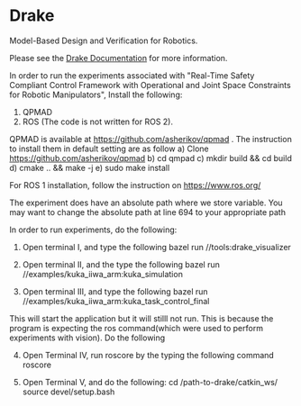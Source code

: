 # Drake

Model-Based Design and Verification for Robotics.

Please see the [Drake Documentation](https://drake.mit.edu) for more
information.

In order to run the experiments associated with "Real-Time Safety Compliant Control Framework with Operational and Joint Space Constraints for Robotic Manipulators",
Install the following:

1) QPMAD 
2) ROS (The code is not written for ROS 2).

QPMAD is available at https://github.com/asherikov/qpmad . The instruction to install them in default setting are as follow
a) Clone https://github.com/asherikov/qpmad
b) cd qmpad
c) mkdir build && cd build
d) cmake .. && make -j
e) sudo make install

For ROS 1 installation, follow the instruction on https://www.ros.org/

The experiment does have an absolute path where we store variable. You may want to change the absolute path at line 694 to your appropriate path

In order to run experiments, do the following:

1) Open terminal I, and type the following
bazel run //tools:drake_visualizer

2) Open terminal II, and the type the following
bazel run //examples/kuka_iiwa_arm:kuka_simulation

3) Open terminal III, and type the following
bazel run //examples/kuka_iiwa_arm:kuka_task_control_final

This will start the application but it will stilll not run. This is because the program is expecting the ros command(which were used to perform experiments with vision).
Do the following

4) Open Terminal IV, run roscore by the typing the following command
roscore

5) Open Terminal V, and do the following:
cd /path-to-drake/catkin_ws/
source devel/setup.bash



